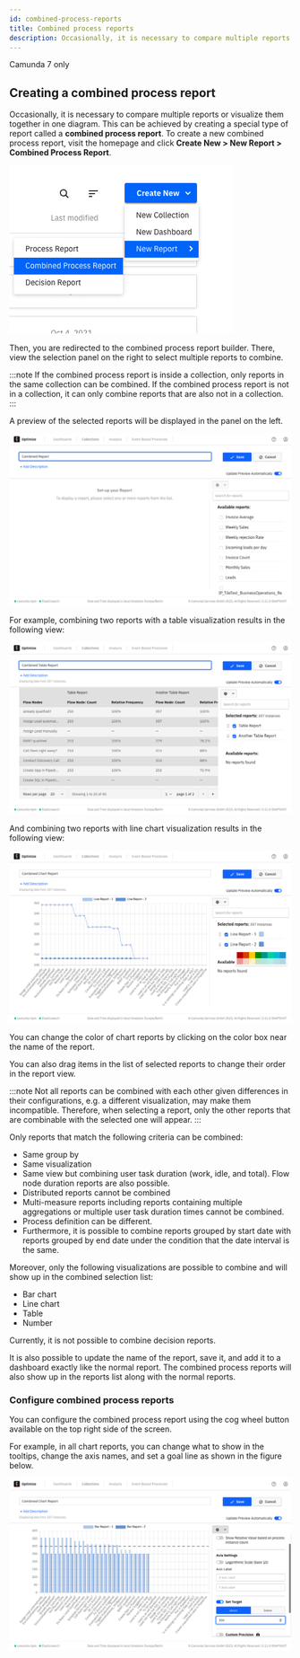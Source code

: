 ```yaml
---
id: combined-process-reports
title: Combined process reports
description: Occasionally, it is necessary to compare multiple reports or visualize them together in one diagram.
---
```


<span class="badge badge--platform">Camunda 7 only</span>

## Creating a combined process report

Occasionally, it is necessary to compare multiple reports or visualize them together in one diagram. This can be achieved by creating a special type of report called a **combined process report**. To create a new combined process report, visit the homepage and click **Create New > New Report > Combined Process Report**.

![Creating a Combined process report](./img/combined-report-create.png)

Then, you are redirected to the combined process report builder. There, view the selection panel on the right to select multiple reports to combine.

:::note
If the combined process report is inside a collection, only reports in the same collection can be combined. If the combined process report is not in a collection, it can only combine reports that are also not in a collection.
:::

A preview of the selected reports will be displayed in the panel on the left.

![combined process report builder](./img/combined-report.png)

For example, combining two reports with a table visualization results in the following view:

![Combining two reports with a table visualization](./img/table-report.png)

And combining two reports with line chart visualization results in the following view:

![Combining two reports with line chart visualization](./img/area-chart-report.png)

You can change the color of chart reports by clicking on the color box near the name of the report.

You can also drag items in the list of selected reports to change their order in the report view.

:::note
Not all reports can be combined with each other given differences in their configurations, e.g. a different visualization, may make them incompatible. Therefore, when selecting a report, only the other reports that are combinable with the selected one will appear.
:::

Only reports that match the following criteria can be combined:

- Same group by
- Same visualization
- Same view but combining user task duration (work, idle, and total). Flow node duration reports are also possible.
- Distributed reports cannot be combined
- Multi-measure reports including reports containing multiple aggregations or multiple user task duration times cannot be combined.
- Process definition can be different.
- Furthermore, it is possible to combine reports grouped by start date with reports grouped by end date under the condition that the date interval is the same.

Moreover, only the following visualizations are possible to combine and will show up in the combined selection list:

- Bar chart
- Line chart
- Table
- Number

Currently, it is not possible to combine decision reports.

It is also possible to update the name of the report, save it, and add it to a dashboard exactly like the normal report. The combined process reports will also show up in the reports list along with the normal reports.

### Configure combined process reports

You can configure the combined process report using the cog wheel button available on the top right side of the screen.

For example, in all chart reports, you can change what to show in the tooltips, change the axis names, and set a goal line as shown in the figure below.

![Configurations available for combined process reports](./img/combined-config.png)
